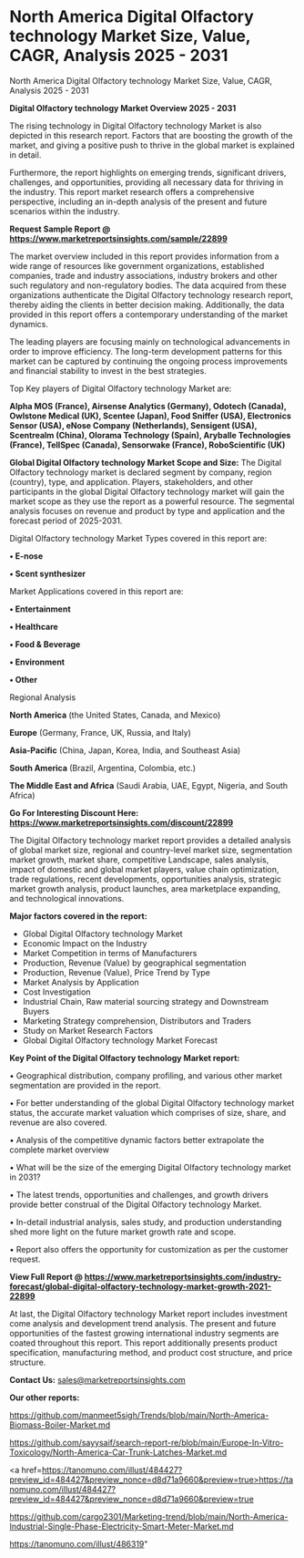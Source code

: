 # North America Digital Olfactory technology Market Size, Value, CAGR, Analysis 2025 - 2031
North America Digital Olfactory technology Market Size, Value, CAGR, Analysis 2025 - 2031

<Strong> Digital Olfactory technology Market Overview 2025 - 2031</strong>

The rising technology in Digital Olfactory technology Market is also depicted in this research report. Factors that are boosting the growth of the market, and giving a positive push to thrive in the global market is explained in detail.

Furthermore, the report highlights on emerging trends, significant drivers, challenges, and opportunities, providing all necessary data for thriving in the industry. This report market research offers a comprehensive perspective, including an in-depth analysis of the present and future scenarios within the industry.

<strong>Request Sample Report @ <a href=https://www.marketreportsinsights.com/sample/22899>https://www.marketreportsinsights.com/sample/22899</a></strong>

The market overview included in this report provides information from a wide range of resources like government organizations, established companies, trade and industry associations, industry brokers and other such regulatory and non-regulatory bodies. The data acquired from these organizations authenticate the Digital Olfactory technology research report, thereby aiding the clients in better decision making. Additionally, the data provided in this report offers a contemporary understanding of the market dynamics.

The leading players are focusing mainly on technological advancements in order to improve efficiency. The long-term development patterns for this market can be captured by continuing the ongoing process improvements and financial stability to invest in the best strategies.

Top Key players of Digital Olfactory technology Market are:

<strong>Alpha MOS (France), Airsense Analytics (Germany), Odotech (Canada), Owlstone Medical (UK), Scentee (Japan), Food Sniffer (USA), Electronics Sensor (USA), eNose Company (Netherlands), Sensigent (USA), Scentrealm (China), Olorama Technology (Spain), Aryballe Technologies (France), TellSpec (Canada), Sensorwake (France), RoboScientific (UK)</strong>

<strong><b>Global Digital Olfactory technology Market Scope and Size:</b></strong>
The Digital Olfactory technology market is declared segment by company, region (country), type, and application. Players, stakeholders, and other participants in the global Digital Olfactory technology market will gain the market scope as they use the report as a powerful resource. The segmental analysis focuses on revenue and product by type and application and the forecast period of 2025-2031.

Digital Olfactory technology Market Types covered in this report are:

<strong>• E-nose

• Scent synthesizer</strong>

Market Applications covered in this report are:

<strong>• Entertainment

• Healthcare

• Food & Beverage

• Environment

• Other</strong> 

Regional Analysis

<strong>North America</strong> (the United States, Canada, and Mexico)

<strong>Europe</strong> (Germany, France, UK, Russia, and Italy)

<strong>Asia-Pacific</strong> (China, Japan, Korea, India, and Southeast Asia)

<strong>South America</strong> (Brazil, Argentina, Colombia, etc.)

<strong>The Middle East and Africa</strong> (Saudi Arabia, UAE, Egypt, Nigeria, and South Africa)

<strong>Go For Interesting Discount Here: <a href=https://www.marketreportsinsights.com/discount/22899>https://www.marketreportsinsights.com/discount/22899</a></strong>

The Digital Olfactory technology market report provides a detailed analysis of global market size, regional and country-level market size, segmentation market growth, market share, competitive Landscape, sales analysis, impact of domestic and global market players, value chain optimization, trade regulations, recent developments, opportunities analysis, strategic market growth analysis, product launches, area marketplace expanding, and technological innovations.

<strong><b>Major factors covered in the report:</b></strong>
<ul>
  <li>Global Digital Olfactory technology Market </li>
  <li>Economic Impact on the Industry</li>
  <li>Market Competition in terms of Manufacturers</li>
  <li>Production, Revenue (Value) by geographical segmentation</li>
  <li>Production, Revenue (Value), Price Trend by Type</li>
  <li>Market Analysis by Application</li>
  <li>Cost Investigation</li>
  <li>Industrial Chain, Raw material sourcing strategy and Downstream Buyers</li>
  <li>Marketing Strategy comprehension, Distributors and Traders</li>
  <li>Study on Market Research Factors</li>
  <li>Global Digital Olfactory technology Market Forecast</li>
</ul>

<strong><b>Key Point of the Digital Olfactory technology Market report:</b></strong>

• Geographical distribution, company profiling, and various other market segmentation are provided in the report.

• For better understanding of the global Digital Olfactory technology market status, the accurate market valuation which comprises of size, share, and revenue are also covered.

• Analysis of the competitive dynamic factors better extrapolate the complete market overview

• What will be the size of the emerging Digital Olfactory technology market in 2031?

• The latest trends, opportunities and challenges, and growth drivers provide better construal of the Digital Olfactory technology Market.

• In-detail industrial analysis, sales study, and production understanding shed more light on the future market growth rate and scope.

• Report also offers the opportunity for customization as per the customer request.

<strong><b>View Full Report @ <a href=https://www.marketreportsinsights.com/industry-forecast/global-digital-olfactory-technology-market-growth-2021-22899>https://www.marketreportsinsights.com/industry-forecast/global-digital-olfactory-technology-market-growth-2021-22899</a></b></strong>


At last, the Digital Olfactory technology Market report includes investment come analysis and development trend analysis. The present and future opportunities of the fastest growing international industry segments are coated throughout this report. This report additionally presents product specification, manufacturing method, and product cost structure, and price structure.

<strong>Contact Us:</strong>
sales@marketreportsinsights.com

<strong>Our other reports:</strong>

<a href=https://github.com/manmeet5sigh/Trends/blob/main/North-America-Biomass-Boiler-Market.md>https://github.com/manmeet5sigh/Trends/blob/main/North-America-Biomass-Boiler-Market.md</a>

<a href=https://github.com/sayysaif/search-report-re/blob/main/Europe-In-Vitro-Toxicology/North-America-Car-Trunk-Latches-Market.md>https://github.com/sayysaif/search-report-re/blob/main/Europe-In-Vitro-Toxicology/North-America-Car-Trunk-Latches-Market.md</a>

<a href=https://tanomuno.com/illust/484427?preview_id=484427&preview_nonce=d8d71a9660&preview=true>https://tanomuno.com/illust/484427?preview_id=484427&preview_nonce=d8d71a9660&preview=true</a>

<a href=https://github.com/cargo2301/Marketing-trend/blob/main/North-America-Industrial-Single-Phase-Electricity-Smart-Meter-Market.md>https://github.com/cargo2301/Marketing-trend/blob/main/North-America-Industrial-Single-Phase-Electricity-Smart-Meter-Market.md</a>

<a href=https://tanomuno.com/illust/486319>https://tanomuno.com/illust/486319</a>"
